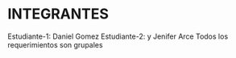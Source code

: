 # INTEGRANTES

Estudiante-1: Daniel Gomez
Estudiante-2: y Jenifer Arce
Todos los requerimientos son grupales
